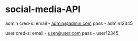 # social-media-API

admin cred-s:
email - admin@admin.com
pass - admin12345

user cred-s:
email - user@user.com
pass - user12345